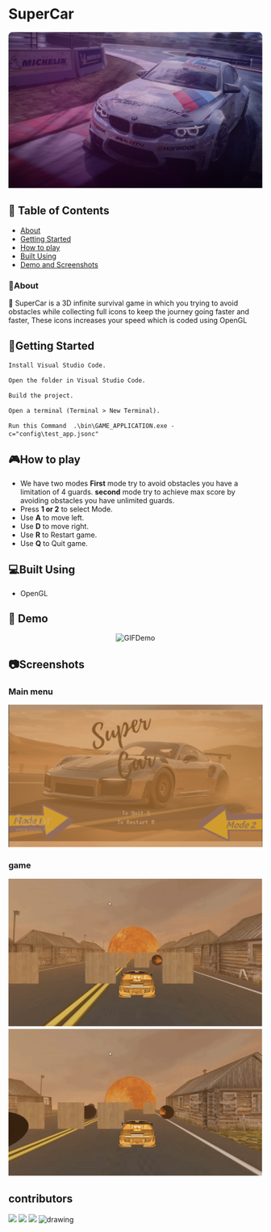 # SuperCar
![](README/Images/racinggames-placeholder.png)
## 📝 Table of Contents
- [About](#about)
- [Getting Started](#start)
- [How to play](#play)
- [Built Using](#build)
- [Demo and Screenshots](#demo)
### 📙About<a name = "about"></a>
🚗 SuperCar is a 3D infinite survival game in which you trying to avoid obstacles while collecting full icons to keep the journey going faster and faster, These icons increases your speed which is coded using OpenGL
## 🏁Getting Started <a name = "start"></a>
```
Install Visual Studio Code.
```
```
Open the folder in Visual Studio Code.
```
```
Build the project.
```
```
Open a terminal (Terminal > New Terminal).
```
```
Run this Command  .\bin\GAME_APPLICATION.exe -c="config\test_app.jsonc"
```
## 🎮How to play<a name = "play"></a>
- We have two modes **First** mode try to avoid obstacles you have a limitation of 4 guards. **second** mode try to achieve max score by avoiding obstacles you have unlimited guards.
- Press **1 or 2** to select Mode.
- Use **A** to move left.
- Use **D** to move right.
- Use **R** to Restart game.
- Use **Q** to Quit game.
## 💻Built Using<a name = "build"></a>
- OpenGL
## 🎥 Demo<a name = "demo"></a>
<div name = "demo" align="center" width=1189>
  
![GIFDemo](https://github.com/BishoyAtef/SuperCar/blob/main/README/Videos/Game.gif)
  
</div>

## 📷Screenshots
### Main menu 
![](README/Images/Menu.PNG)
### game
![](README/Images/game1.PNG)
![](README/Images/game2.PNG)
## contributors 
[![](https://github.com/yousefelmahdy.png?size=100)](https://github.com/yousefelmahdy)
[![](https://github.com/BishoyAtef.png?size=100)](https://github.com/BishoyAtef)
[![](https://github.com/YousefElshabrawy.png?size=100)](https://github.com/YousefElshabrawy)
<img src="https://avatars.githubusercontent.com/u/60502276?v=4" alt="drawing" width="100"/>
